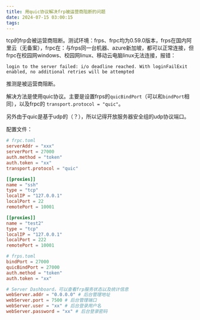 ```yaml
---
title: 用quic协议解决frp被运营商阻断的问题
date: 2024-07-15 03:00:15
tags:
---
```




tcp的frp会被运营商阻断。测试环境：frps、frpc均为0.59.0版本，frps在国内阿里云（无备案），frpc在：与frps同一台机器、azure新加坡，都可以正常连接，但frpc在校园网windows、校园网linux、移动云电脑linux无法连接，报错：

```
login to the server failed: i/o deadline reached. With loginFailExit enabled, no additional retries will be attempted
```

推测是被运营商阻断。

解决方法是使用quic协议。主要是设置frps的`quicBindPort`（可以和`bindPort`相同），以及frpc的 `transport.protocol = "quic"`。

另外由于quic是基于udp的（？），所以记得开放服务器安全组的udp协议端口。

配置文件：

```toml
# frpc.toml
serverAddr = "xxx"
serverPort = 27000
auth.method = "token"
auth.token = "xx"
transport.protocol = "quic"

[[proxies]]
name = "ssh"
type = "tcp"
localIP = "127.0.0.1"
localPort = 22
remotePort = 10001

[[proxies]]
name = "test2"
type = "tcp"
localIP = "127.0.0.1"
localPort = 222
remotePort = 10001
```

```toml
# frps.toml
bindPort = 27000
quicBindPort = 27000
auth.method = "token"
auth.token = "xx"

# Server Dashboard，可以查看frp服务状态以及统计信息
webServer.addr = "0.0.0.0" # 后台管理地址
webServer.port = 7500 # 后台管理端口
webServer.user = "xx" # 后台登录用户名
webServer.password = "xx" # 后台登录密码
```

